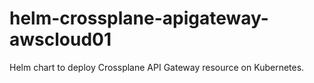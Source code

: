 # helm-crossplane-apigateway-awscloud01
Helm chart to deploy Crossplane API Gateway resource on Kubernetes.
